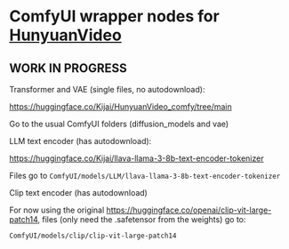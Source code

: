 # ComfyUI wrapper nodes for [HunyuanVideo](https://github.com/Tencent/HunyuanVideo)

## WORK IN PROGRESS

Transformer and VAE (single files, no autodownload):

https://huggingface.co/Kijai/HunyuanVideo_comfy/tree/main

Go to the usual ComfyUI folders (diffusion_models and vae)

LLM text encoder (has autodownload):

https://huggingface.co/Kijai/llava-llama-3-8b-text-encoder-tokenizer

Files go to `ComfyUI/models/LLM/llava-llama-3-8b-text-encoder-tokenizer`

Clip text encoder (has autodownload)

For now using the original https://huggingface.co/openai/clip-vit-large-patch14, files (only need the .safetensor from the weights) go to:

`ComfyUI/models/clip/clip-vit-large-patch14`
